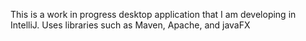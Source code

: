 This is a work in progress desktop application that I am developing in IntelliJ. Uses libraries such as Maven, Apache, and javaFX
